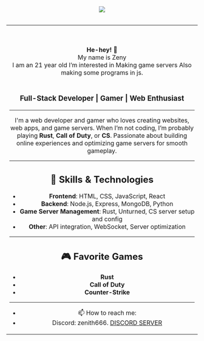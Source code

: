 <div align="center">
<img src="https://i.imgur.com/p5hLXPg.gif">
<br><br>
<table width="100%">
<td width="50%">
<div align="center">

  
&nbsp;<p align="center">
<b>He-hey! 👋</b><br>
My name is Zeny<br>
I am an 21 year old I’m interested in Making game servers Also making some programs in js.<br><br>

### Full-Stack Developer | Gamer | Web Enthusiast

---

I'm a web developer and gamer who loves creating websites, web apps, and game servers. When I’m not coding, I’m probably playing **Rust**, **Call of Duty**, or **CS**. Passionate about building online experiences and optimizing game servers for smooth gameplay.

---

## 🚀 Skills & Technologies

- **Frontend**: HTML, CSS, JavaScript, React
- **Backend**: Node.js, Express, MongoDB, Python
- **Game Server Management**: Rust, Unturned, CS server setup and config
- **Other**: API integration, WebSocket, Server optimization

---

## 🎮 Favorite Games

- **Rust**
- **Call of Duty**
- **Counter-Strike**

---






- 📫 How to reach me:
- Discord: zenith666.
[DISCORD SERVER](https://discord.gg/legendntw)
